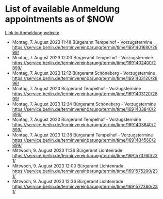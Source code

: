 # List of available Anmeldung appointments as of $NOW
[Link to Anmeldung website](https://service.berlin.de/terminvereinbarung/termin/tag.php?termin=1&anliegen[]=120686&dienstleisterlist=122210,122217,327316,122219,327312,122227,327314,122231,327346,122243,327348,122254,122252,329742,122260,329745,122262,329748,122271,327278,122273,327274,122277,327276,330436,122280,327294,122282,327290,122284,327292,122291,327270,122285,327266,122286,327264,122296,327268,150230,329760,122297,327286,122294,327284,122312,329763,122314,329775,122304,327330,122311,327334,122309,327332,317869,122281,327352,122279,329772,122283,122276,327324,122274,327326,122267,329766,122246,327318,122251,327320,122257,327322,122208,327298,122226,327300&herkunft=http%3A%2F%2Fservice.berlin.de%2Fdienstleistung%2F120686%2F)
- Montag, 7. August 2023 11:48 Bürgeramt Tempelhof - Vorzugstermine https://service.berlin.de/terminvereinbarung/termin/time/1691401680/2899/
- Montag, 7. August 2023 12:00 Bürgeramt Tempelhof - Vorzugstermine https://service.berlin.de/terminvereinbarung/termin/time/1691402400/2899/
- Montag, 7. August 2023 12:12 Bürgeramt Schöneberg - Vorzugstermine https://service.berlin.de/terminvereinbarung/termin/time/1691403120/2896/
- Montag, 7. August 2023  Bürgeramt Tempelhof - Vorzugstermine https://service.berlin.de/terminvereinbarung/termin/time/1691403120/2899/
- Montag, 7. August 2023 12:24 Bürgeramt Schöneberg - Vorzugstermine https://service.berlin.de/terminvereinbarung/termin/time/1691403840/2896/
- Montag, 7. August 2023  Bürgeramt Tempelhof - Vorzugstermine https://service.berlin.de/terminvereinbarung/termin/time/1691403840/2899/
- Montag, 7. August 2023 12:36 Bürgeramt Tempelhof - Vorzugstermine https://service.berlin.de/terminvereinbarung/termin/time/1691404560/2899/
- Mittwoch, 9. August 2023 11:36 Bürgeramt Lichtenrade https://service.berlin.de/terminvereinbarung/termin/time/1691573760/231/
- Mittwoch, 9. August 2023 12:00 Bürgeramt Lichtenrade https://service.berlin.de/terminvereinbarung/termin/time/1691575200/231/
- Mittwoch, 9. August 2023 12:36 Bürgeramt Lichtenrade https://service.berlin.de/terminvereinbarung/termin/time/1691577360/231/
